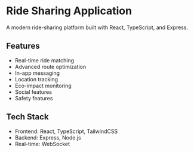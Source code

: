 
# Ride Sharing Application

A modern ride-sharing platform built with React, TypeScript, and Express.

## Features
- Real-time ride matching
- Advanced route optimization
- In-app messaging
- Location tracking
- Eco-impact monitoring
- Social features
- Safety features

## Tech Stack
- Frontend: React, TypeScript, TailwindCSS
- Backend: Express, Node.js
- Real-time: WebSocket
